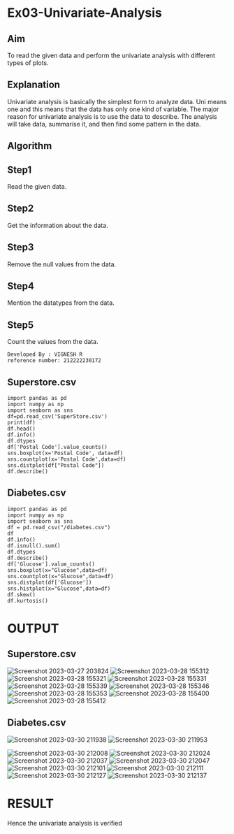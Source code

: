 # Ex03-Univariate-Analysis
## Aim
To read the given data and perform the univariate analysis with different types of plots.

## Explanation
Univariate analysis is basically the simplest form to analyze data. Uni means one and this means that the data has only one kind of variable. The major reason for univariate analysis is to use the data to describe. The analysis will take data, summarise it, and then find some pattern in the data.

## Algorithm
## Step1
Read the given data.

## Step2
Get the information about the data.

## Step3
Remove the null values from the data.

## Step4
Mention the datatypes from the data.

## Step5
Count the values from the data.
```
Developed By : VIGNESH R
reference number: 212222230172
```
## Superstore.csv
```
import pandas as pd
import numpy as np
import seaborn as sns
df=pd.read_csv('SuperStore.csv')
print(df)
df.head()
df.info()
df.dtypes
df['Postal Code'].value_counts()
sns.boxplot(x='Postal Code', data=df)
sns.countplot(x='Postal Code',data=df)
sns.distplot(df["Postal Code"])
df.describe()
```

## Diabetes.csv
```
import pandas as pd
import numpy as np
import seaborn as sns
df = pd.read_csv("/diabetes.csv")
df
df.info()
df.isnull().sum()
df.dtypes
df.describe()
df['Glucose'].value_counts()
sns.boxplot(x="Glucose",data=df)
sns.countplot(x="Glucose",data=df)
sns.distplot(df['Glucose'])
sns.histplot(x="Glucose",data=df)
df.skew()
df.kurtosis()
```
# OUTPUT
## Superstore.csv

![Screenshot 2023-03-27 203824](https://user-images.githubusercontent.com/118680410/228207821-4c5919f1-2ef7-4c93-89fe-10e0d11c530a.png)
![Screenshot 2023-03-28 155312](https://user-images.githubusercontent.com/118680410/228207826-a8c4eede-6fc5-4fbf-b7ec-23f1b49917b7.png)
![Screenshot 2023-03-28 155321](https://user-images.githubusercontent.com/118680410/228207836-624685a0-434e-4d37-9204-ed2351b96b07.png)
![Screenshot 2023-03-28 155331](https://user-images.githubusercontent.com/118680410/228207841-16c5791c-9fa3-4e75-9a82-3688e6cd80c8.png)
![Screenshot 2023-03-28 155339](https://user-images.githubusercontent.com/118680410/228207844-26a4e0ee-4b72-4ae7-86aa-b3498290fc69.png)
![Screenshot 2023-03-28 155346](https://user-images.githubusercontent.com/118680410/228207850-78aa3991-ecbc-407d-9fff-a663ffa780f6.png)
![Screenshot 2023-03-28 155353](https://user-images.githubusercontent.com/118680410/228207853-f70cc0bb-b67a-4e4f-a770-b4e23ce064ab.png)
![Screenshot 2023-03-28 155400](https://user-images.githubusercontent.com/118680410/228207859-9db566f0-268b-4e82-a056-1b7466ddead5.png)
![Screenshot 2023-03-28 155412](https://user-images.githubusercontent.com/118680410/228207862-c616fd40-ea50-4ccc-82ff-6ae1c394be55.png)

## Diabetes.csv

![Screenshot 2023-03-30 211938](https://user-images.githubusercontent.com/118680410/228897098-9b03b1fb-2e9e-4a5c-8629-f1321503f78c.png)
![Screenshot 2023-03-30 211953](https://user-images.githubusercontent.com/118680410/228897290-c32a6b68-99c7-464c-adf1-c943222bab52.png)

![Screenshot 2023-03-30 212008](https://user-images.githubusercontent.com/118680410/228897321-3afa4c14-bac9-460c-86eb-4b569f1140fb.png)
![Screenshot 2023-03-30 212024](https://user-images.githubusercontent.com/118680410/228897343-9b533df9-5808-41ba-b926-a6c368a560b7.png)
![Screenshot 2023-03-30 212037](https://user-images.githubusercontent.com/118680410/228897356-1d8ad723-96f1-4ca2-9abb-dabb003bc0a3.png)
![Screenshot 2023-03-30 212047](https://user-images.githubusercontent.com/118680410/228897410-eb383e4d-6785-45d9-8ab3-3721edde23bd.png)
![Screenshot 2023-03-30 212101](https://user-images.githubusercontent.com/118680410/228897476-8d958b34-2f05-44cf-9eb7-14cec6e69b3a.png)
![Screenshot 2023-03-30 212111](https://user-images.githubusercontent.com/118680410/228897549-056925e3-9be1-4e64-8b9d-a6063c5da099.png)
![Screenshot 2023-03-30 212127](https://user-images.githubusercontent.com/118680410/228897590-b123a0d1-93de-457a-8bf7-0e92f1f24cdd.png)
![Screenshot 2023-03-30 212137](https://user-images.githubusercontent.com/118680410/228897642-560def56-cb8e-4359-bad2-1e2f03d159ed.png)
# RESULT
Hence the univariate analysis is verified
